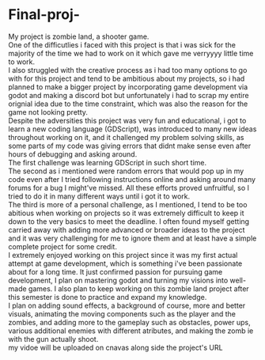 # Final-proj-
My project is zombie land, a shooter game.\
One of the difficutlies i faced with this project is that i was sick for the majority of the time we had to work on it which gave me verryyyy little time to work.\
I also struggled with the creative process as i had too many options to go with for this project and tend to be ambitious about my projects, so i had planned to make a bigger project by incorporating game development via godot and making a discord bot but unfortunately i had to scrap my entire orignial idea due to the time constraint, which was also the reason for the game not looking pretty.\
Despite the adversities this project was very fun and educational, i got to learn a new coding language (GDScript), was introduced to many new ideas throughout working on it, and it challenged my problem solving skills, as some parts of my code was giving errors that didnt make sense even after hours of debugging and asking around.\
The first challenge was learning GDScript in such short time.\
The second as i mentioned were random errors that would pop up in my code even after I tried following instructions online and asking around many forums for a bug I might've missed. All these efforts proved unfruitful, so I tried to do it in many different ways until i got it to work.\
The third is more of a personal challenge, as I mentioned, I tend to be too abitious when working on projects so it was extremely difficult to keep it down to the very basics to meet the deadline. I often found myself getting carried away with adding more advanced or broader ideas to the project and it was very challenging for me to ignore them and at least have a simple complete project for some credit.\
I extremely enjoyed working on this project since it was my first actual attempt at game development, which is something i've been passionate about for a long time. It just confirmed passion for pursuing game development, I plan on mastering godot and turning my visions into well-made games. I also plan to keep working on this zombie land project after this semester is done to practice and expand my knowledge.\
I plan on adding sound effects, a background of course, more and better visuals, animating the moving components such as the player and the zombies, and adding more to the gameplay such as obstacles, power ups, various additional enemies with different atributes, and making the zomb ie with the gun actually shoot. \
my vidoe will be uploaded on cnavas along side the project's URL
